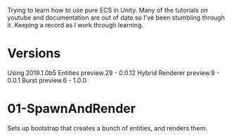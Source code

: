 Trying to learn how to use pure ECS in Unity. Many of the tutorials on youtube and documentation are out of date so I've been stumbling through it. Keeping a record as I work through learning.

# Versions
Using 2019.1.0b5
Entities preview.29 - 0.0.12
Hybrid Renderer preview.9 - 0.0.1
Burst preview.6 - 1.0.0

# 01-SpawnAndRender
Sets up bootstrap that creates a bunch of entities, and renders them.


